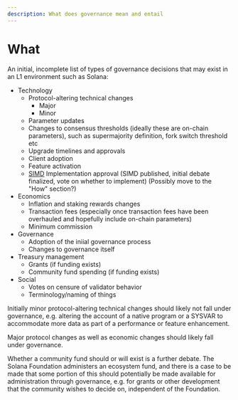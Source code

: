 ```yaml
---
description: What does governance mean and entail
---
```


# What

An initial, incomplete list of types of governance decisions that may exist in an L1 environment such as Solana:

* Technology
  * Protocol-altering technical changes
    * Major
    * Minor
  * Parameter updates
  * Changes to consensus thresholds (ideally these are on-chain parameters), such as supermajority definition, fork switch threshold etc
  * Upgrade timelines and approvals
  * Client adoption
  * Feature activation
  * [SIMD](https://www.soldev.app/simd) Implementation approval (SIMD published, initial debate finalized, vote on whether to implement) (Possibly move to the "How" section?)
* Economics
  * Inflation and staking rewards changes
  * Transaction fees (especially once transaction fees have been overhauled and hopefully include on-chain parameters)
  * Minimum commission
* Governance
  * Adoption of the iniial governance process
  * Changes to governance itself
* Treasury management
  * Grants (if funding exists)
  * Community fund spending (if funding exists)
* Social
  * Votes on censure of validator behavior
  * Terminology/naming of things

Initially minor protocol-altering technical changes should likely not fall under governance, e.g. altering the account of a native program or a SYSVAR to accommodate more data as part of a performance or feature enhancement.

Major protocol changes as well as economic changes should likely fall under governance.

Whether a community fund should or will exist is a further debate. The Solana Foundation administers an ecosystem fund, and there is a case to be made that some portion of this should potentially be made available for administration through governance, e.g. for grants or other development that the community wishes to decide on, independent of the Foundation.

